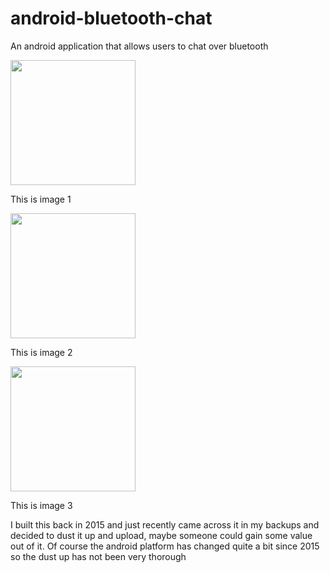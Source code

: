 # android-bluetooth-chat
An android application that allows users to chat over bluetooth

<link rel="stylesheet" type="text/css" media="all" href="https://raw.githubusercontent.com/mungujn/android-bluetooth-chat/master/static/style.css" />

<div>
    <div class="imgContainer">
            <img src="https://raw.githubusercontent.com/mungujn/android-bluetooth-chat/master/static/1.JPG" height="200" width="200"/>
            <p>This is image 1</p>
        </div>
        <div class="imgContainer">
            <img class="middle-img" src="https://raw.githubusercontent.com/mungujn/android-bluetooth-chat/master/static/1.JPG" height="200" width="200"/>
            <p>This is image 2</p>
        </div>
        <div class="imgContainer">
             <img src="https://raw.githubusercontent.com/mungujn/android-bluetooth-chat/master/static/1.JPG" height="200" width="200"/>
            <p>This is image 3</p>
        </div>
</div>

I built this back in 2015 and just recently came across it in my backups and decided to dust it up and upload, maybe someone could gain some value out of it.
Of course the android platform has changed quite a bit since 2015 so the dust up has not been very thorough

